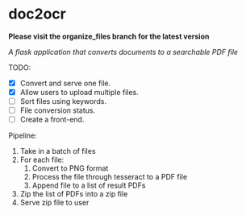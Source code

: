 # doc2ocr
**Please visit the organize_files branch for the latest version**

*A flask application that converts documents to a searchable PDF file*

TODO:
- [x] Convert and serve one file.
- [x] Allow users to upload multiple files.
- [ ] Sort files using keywords.
- [ ] File conversion status.
- [ ] Create a front-end.

Pipeline:
1. Take in a batch of files
2. For each file:
    1. Convert to PNG format
    2. Process the file through tesseract to a PDF file
    3. Append file to a list of result PDFs
3. Zip the list of PDFs into a zip file
4. Serve zip file to user
